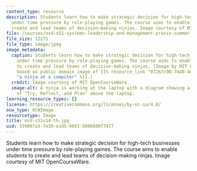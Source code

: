 ```yaml
---
content_type: resource
description: Students learn how to make strategic decision for high-tech businesses
  under time pressure by role-playing games. The course aims to enable students to
  create and lead teams of decision-making ninjas. Image courtesy of MIT OpenCourseWare.
file: /courses/esd-s51-systems-leadership-and-management-praxis-summer-2014/339007a37e30e1d596635006600f7477_esd-s51s14-th.jpg
file_size: 12271
file_type: image/jpeg
image_metadata:
  caption: Students learn how to make strategic decision for high-tech businesses
    under time pressure by role-playing games. The course aims to enable students
    to create and lead teams of decision-making ninjas. (Image by MIT OpenCourseWare,
    based on public domain image of {{% resource_link "07267c98-7448-4d13-9f73-1090933294ac"
    "a ninja at a computer" %}}.)
  credit: Image courtesy of MIT OpenCourseWare.
  image-alt: A ninja is working at the laptop with a diagram showing a feedback loop
    of "Try, Reflect, and Plan" above the laptop.
learning_resource_types: []
license: https://creativecommons.org/licenses/by-nc-sa/4.0/
ocw_type: OCWImage
resourcetype: Image
title: esd-s51s14-th.jpg
uid: 339007a3-7e30-e1d5-9663-5006600f7477
---
```

Students learn how to make strategic decision for high-tech businesses under time pressure by role-playing games. The course aims to enable students to create and lead teams of decision-making ninjas. Image courtesy of MIT OpenCourseWare.